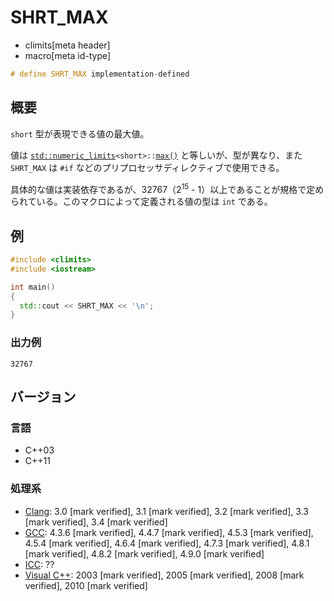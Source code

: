 # SHRT_MAX
* climits[meta header]
* macro[meta id-type]

```cpp
# define SHRT_MAX implementation-defined
```

## 概要
`short` 型が表現できる値の最大値。

値は [`std::numeric_limits`](/reference/limits/numeric_limits.md)`<short>::`[`max()`](/reference/limits/numeric_limits/max.md) と等しいが、型が異なり、また `SHRT_MAX` は `#if` などのプリプロセッサディレクティブで使用できる。

具体的な値は実装依存であるが、32767（2<sup>15</sup> - 1）以上であることが規格で定められている。このマクロによって定義される値の型は `int` である。


## 例
```cpp example
#include <climits>
#include <iostream>

int main()
{
  std::cout << SHRT_MAX << '\n';
}
```


### 出力例
```
32767
```

## バージョン
### 言語
- C++03
- C++11


### 処理系
- [Clang](/implementation.md#clang): 3.0 [mark verified], 3.1 [mark verified], 3.2 [mark verified], 3.3 [mark verified], 3.4 [mark verified]
- [GCC](/implementation.md#gcc): 4.3.6 [mark verified], 4.4.7 [mark verified], 4.5.3 [mark verified], 4.5.4 [mark verified], 4.6.4 [mark verified], 4.7.3 [mark verified], 4.8.1 [mark verified], 4.8.2 [mark verified], 4.9.0 [mark verified]
- [ICC](/implementation.md#icc): ??
- [Visual C++](/implementation.md#visual_cpp): 2003 [mark verified], 2005 [mark verified], 2008 [mark verified], 2010 [mark verified]

